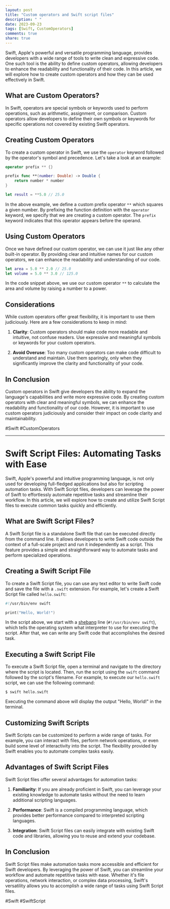 ```yaml
---
layout: post
title: "Custom operators and Swift script files"
description: " "
date: 2023-09-23
tags: [Swift, CustomOperators]
comments: true
share: true
---
```


Swift, Apple's powerful and versatile programming language, provides developers with a wide range of tools to write clean and expressive code. One such tool is the ability to define custom operators, allowing developers to enhance the readability and functionality of their code. In this article, we will explore how to create custom operators and how they can be used effectively in Swift.

## What are Custom Operators?

In Swift, operators are special symbols or keywords used to perform operations, such as arithmetic, assignment, or comparison. Custom operators allow developers to define their own symbols or keywords for specific operations not covered by existing Swift operators.

## Creating Custom Operators

To create a custom operator in Swift, we use the `operator` keyword followed by the operator's symbol and precedence. Let's take a look at an example:

```swift
operator prefix ** {}

prefix func **(number: Double) -> Double {
    return number * number
}

let result = **5.0 // 25.0
```

In the above example, we define a custom prefix operator `**` which squares a given number. By prefixing the function definition with the `operator` keyword, we specify that we are creating a custom operator. The `prefix` keyword indicates that this operator appears before the operand.

## Using Custom Operators

Once we have defined our custom operator, we can use it just like any other built-in operator. By providing clear and intuitive names for our custom operators, we can enhance the readability and understanding of our code.

```swift
let area = 5.0 ** 2.0 // 25.0
let volume = 5.0 ** 3.0 // 125.0
```

In the code snippet above, we use our custom operator `**` to calculate the area and volume by raising a number to a power.

## Considerations

While custom operators offer great flexibility, it is important to use them judiciously. Here are a few considerations to keep in mind:

1. **Clarity**: Custom operators should make code more readable and intuitive, not confuse readers. Use expressive and meaningful symbols or keywords for your custom operators.

2. **Avoid Overuse**: Too many custom operators can make code difficult to understand and maintain. Use them sparingly, only when they significantly improve the clarity and functionality of your code.

## In Conclusion

Custom operators in Swift give developers the ability to expand the language's capabilities and write more expressive code. By creating custom operators with clear and meaningful symbols, we can enhance the readability and functionality of our code. However, it is important to use custom operators judiciously and consider their impact on code clarity and maintainability.

#Swift #CustomOperators

---

# Swift Script Files: Automating Tasks with Ease

Swift, Apple's powerful and intuitive programming language, is not only used for developing full-fledged applications but also for scripting automation tasks. With Swift Script files, developers can leverage the power of Swift to effortlessly automate repetitive tasks and streamline their workflow. In this article, we will explore how to create and utilize Swift Script files to execute common tasks quickly and efficiently.

## What are Swift Script Files?

A Swift Script file is a standalone Swift file that can be executed directly from the command line. It allows developers to write Swift code outside the context of a full-scale project and run it independently as a script. This feature provides a simple and straightforward way to automate tasks and perform specialized operations.

## Creating a Swift Script File

To create a Swift Script file, you can use any text editor to write Swift code and save the file with a `.swift` extension. For example, let's create a Swift Script file called `hello.swift`:

```swift
#!/usr/bin/env swift

print("Hello, World!")
```

In the script above, we start with a [shebang](https://en.wikipedia.org/wiki/Shebang_(Unix)) line (`#!/usr/bin/env swift`), which tells the operating system what interpreter to use for executing the script. After that, we can write any Swift code that accomplishes the desired task.

## Executing a Swift Script File

To execute a Swift Script file, open a terminal and navigate to the directory where the script is located. Then, run the script using the `swift` command followed by the script's filename. For example, to execute our `hello.swift` script, we can use the following command:

```
$ swift hello.swift
```

Executing the command above will display the output "Hello, World!" in the terminal.

## Customizing Swift Scripts

Swift Scripts can be customized to perform a wide range of tasks. For example, you can interact with files, perform network operations, or even build some level of interactivity into the script. The flexibility provided by Swift enables you to automate complex tasks easily.

## Advantages of Swift Script Files

Swift Script files offer several advantages for automation tasks:

1. **Familiarity**: If you are already proficient in Swift, you can leverage your existing knowledge to automate tasks without the need to learn additional scripting languages.

2. **Performance**: Swift is a compiled programming language, which provides better performance compared to interpreted scripting languages.

3. **Integration**: Swift Script files can easily integrate with existing Swift code and libraries, allowing you to reuse and extend your codebase.

## In Conclusion

Swift Script files make automation tasks more accessible and efficient for Swift developers. By leveraging the power of Swift, you can streamline your workflow and automate repetitive tasks with ease. Whether it's file operations, network interaction, or complex data processing, Swift's versatility allows you to accomplish a wide range of tasks using Swift Script files.

#Swift #SwiftScript